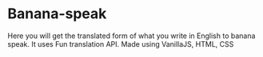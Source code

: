 # Banana-speak
Here you will get the translated form of what you write in English to banana speak.
It uses Fun translation API.
Made using VanillaJS, HTML, CSS
